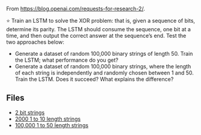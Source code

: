 From https://blog.openai.com/requests-for-research-2/.

⭐ Train an LSTM to solve the XOR problem: that is, given a sequence of bits, determine its parity. The LSTM should consume the sequence, one bit at a time, and then output the correct answer at the sequence’s end. Test the two approaches below:

- Generate a dataset of random 100,000 binary strings of length 50. Train the LSTM; what performance do you get?
- Generate a dataset of random 100,000 binary strings, where the length of each string is independently and randomly chosen between 1 and 50. Train the LSTM. Does it succeed? What explains the difference?

## Files

* [2 bit strings](./xor1.jl)
* [2000 1 to 10 length strings](./xor2.jl)
* [100,000 1 to 50 length strings](./xor3.jl)
